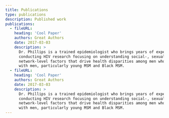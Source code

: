 ```yaml
---
title: Publications
type: publications
description: Published work
publications:
  - fileURL:
    heading: 'Cool Paper'
    authors: Great Authors
    date: 2017-03-03
    description: >
      Dr. Phillips is a trained epidemiologist who brings years of experience
      conducting HIV research focusing on understanding social-, sexual-, and
      network-level factors that drive health disparities among men who have sex
      with men, particularly young MSM and Black MSM.
  - fileURL:
    heading: 'Cool Paper'
    authors: Great Authors
    date: 2017-03-03
    description: >
      Dr. Phillips is a trained epidemiologist who brings years of experience
      conducting HIV research focusing on understanding social-, sexual-, and
      network-level factors that drive health disparities among men who have sex
      with men, particularly young MSM and Black MSM.
---
```

